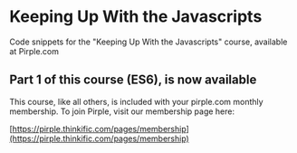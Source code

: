 # Keeping Up With the Javascripts
Code snippets for the "Keeping Up With the Javascripts" course, available at Pirple.com


## Part 1 of this course (ES6), is now available
This course, like all others, is included with your pirple.com monthly membership. To join Pirple, visit our membership page here: 

[https://pirple.thinkific.com/pages/membership](https://pirple.thinkific.com/pages/membership)
